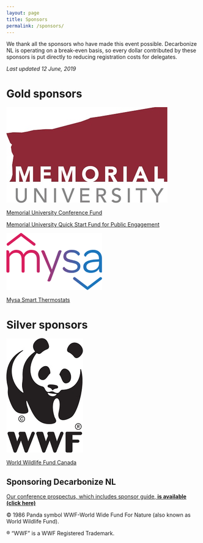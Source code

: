 ```yaml
---
layout: page
title: Sponsors
permalink: /sponsors/
---
```


We thank all the sponsors who have made this event possible. Decarbonize NL is operating on a break-even basis, so every dollar contributed by these sponsors is put directly to reducing registration costs for delegates.

*Last updated 12 June, 2019*

# Gold sponsors

![MUN Logo](/images/MUN_Logo_Pantone.jpg)

[Memorial University Conference Fund](https://www.mun.ca/research/funding/conference/index.php)

[Memorial University Quick Start Fund for Public Engagement](https://www.mun.ca/publicengagement/funding/quickstartfund.php)

![Mysa Logo](/images/Mysalogo.png)

[Mysa Smart Thermostats](https://www.getmysa.com/)

# Silver sponsors

![WWF Logo](/images/WWF_Master_Panda_logo.jpg)

[World Wildlife Fund Canada](http://www.wwf.ca/)


## Sponsoring Decarbonize NL

[Our conference prospectus, which includes sponsor guide, **is available (click here)**](/images/DNL_Prospectus.pdf)

© 1986 Panda symbol WWF-World Wide Fund For Nature (also known as World Wildlife Fund). 

® “WWF” is a WWF Registered Trademark.

